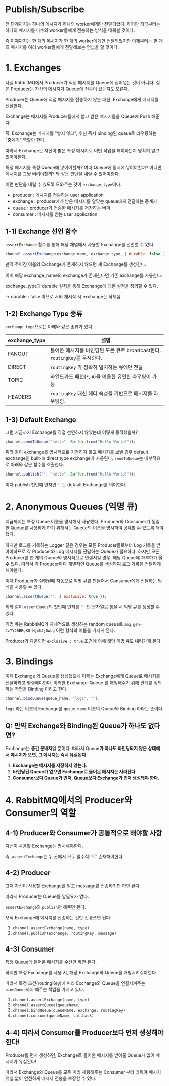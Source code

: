 # Publish/Subscribe

전 단계까지는 하나의 메시지가 하나의 worker에게만 전달되었다. 하지만 지금부터는 하나의 메시지를 다수의 worker들에게 전송하는 방식을 배워볼 것이다.

즉 이제까지는 한 개의 메시지가 한 개의 worker에게만 전달되었지만 이제부터는 한 개의 메시지를 여러 worker들에게 전달해보는 연습을 할 것이다.

# 1. Exchanges

사실 RabbitMQ에서 Producer가 직접 메시지를 Queue에 집어넣는 것이 아니다. 실은 Producer는 자신의 메시지가 Queue에 전송이 됬는지도 모른다.

Producer는 Queue에 직접 메시지를 전송하지 않는 대신, Exchange에게 메시지를 전달한다.

Exchange는 메시지를 Producer들에게 받고 받은 메시지들을 Queue에 Push 해준다.

즉, Exchange는 메시지를 "쌓지 않고", 수신 즉시 binding된 queue로 라우팅하는 "중계기" 역할만 한다.

따라서 Exchange는 자신이 받은 특정 메시지로 어떤 작업을 해야하는지 명확히 알고 있어야한다.

특정 메시지를 특정 Queue에 넣어야할까? 여러 Queue에 동시에 넣어야할까? 아니면 메시지를 그냥 버려야할까? 와 같은 판단을 내릴 수 있어야한다.

이런 판단을 내릴 수 있도록 도와주는 것이 `exchange_type`이다.

- producer : 메시지를 전송하는 user application
- exchange : producer에게 받은 메시지를 알맞는 queue에게 전달하는 중계기
- queue : producer가 전송한 메시지를 저장하는 버퍼
- consumer : 메시지를 받는 user application

## 1-1) Exchange 선언 함수

`assertExchange` 함수를 통해 해당 채널에서 사용할 Exchange를 선언할 수 있다

```jsx
channel.assertExchange(exchange_name, exchange_type, { durable: false });
```

만약 주어진 이름의 Exchange가 존재하지 않으면 새 Exchange를 생성한다.

이미 해당 exchange_name의 exchange가 존재한다면 기존 exchange를 사용한다.

exchange_type과 durable 설정을 통해 Exchange에 대한 설정을 정의할 수 있다.

→ durable : false 이므로 서버 재시작 시 exchange는 삭제됨

## 1-2) Exchange Type 종류

`exchange_type`으로는 아래와 같은 종류가 있다.

| exchange_type | 설명                                                                       |
| ------------- | -------------------------------------------------------------------------- |
| FANOUT        | 들어온 메시지를 바인딩된 모든 큐로 broadcast한다. `routingKey`를 무시한다. |
| DIRECT        | `routingKey` 가 정확히 일치하는 큐에만 전달                                |
| TOPIC         | 와일드카드 패턴(`*`, `#`)을 이용한 유연한 라우팅이 가능                    |
| HEADERS       | `routingKey` 대신 헤더 속성을 기반으로 메시지를 라우팅함.                  |

## 1-3) Default Exchange

그럼 지금까지 Exchange를 직접 선언하지 않았는데 어떻게 동작했을까?

```jsx
channel.sendToQueue("hello", Buffer.from("Hello World!"));
```

위와 같이 exchange를 명시적으로 지정하지 않고 메시지를 보낼 경우 default exchange인 built-in direct type exchange가 사용된다. `sendToQueue`는 내부적으로 아래와 같은 함수를 호출한다.

```jsx
channel.publish("", "hello", Buffer.from("Hello World!"));
```

이때 publish 첫번째 인자인 `‘’`는 default Exchange를 의미한다.

# 2. Anonymous Queues (익명 큐)

지금까지는 특정 Queue 이름을 명시해서 사용했다. Producer와 Consumer가 동일한 Queue를 사용하게 하기 위해서는 Queue의 이름을 명시하여 공유할 수 있도록 해야했다.

하지만 로그를 기록하는 Logger 같은 경우는 모든 Producer들로부터 Log 기록을 받아야하므로 각 Producer와 Log 메시지를 전달하는 Queue가 필요하다. 하지만 모든 Producer를 한 개의 Queue와 명시적으로 연결시킬 경우, 해당 Queue에 과부하가 올 수 있다. 따라서 각 Producer마다 개별적인 Queue를 생성하여 로그 기록을 전달하게 해야한다.

이때 Producer가 실행될때 자동으로 익명 큐를 만들어서 Consumer에게 전달하는 방식을 사용할 수 있다.

```jsx
channel.assertQueue("", { exclusive: true });
```

위와 같이 `assertQueue`의 첫번째 인자를 `‘’` 빈 문자열로 놓을 시 익명 큐를 생성할 수 있다.

익명 큐는 RabbitMQ가 자체적으로 생성하는 random queue로 `amq.gen-JzTY20BRgKO-HjmUJj0wLg` 이런 형식의 이름을 가지게 된다.

Producer가 다운되면 `exclusive : true` 조건에 의해 해당 익명 큐도 내려가게 된다.

# 3. Bindings

이제 Exchange 와 Queue를 생성했으니 이제는 Exchange에게 Queue로 메시지를 전달하라고 명령해야한다. 이러한 Exchange-Queue 를 매핑해주기 위해 관계를 정의하는 작업을 Binding 이라고 한다.

```jsx
channel.bindQueue(queue_name, "logs", "");
```

`logs` 라는 이름의 Exchange를 `queue_name` 이름의 Queue와 Binding 하라는 뜻이다.

## Q: 만약 Exchange와 Binding된 Queue가 하나도 없다면?

Exchange는 **중간 분배자**일 뿐이다. 따라서 Queue**가 하나도 바인딩되지 않은 상태에서 메시지가 오면**, **그 메시지는 즉시 유실된다.**

1. **Exchange는 메시지를 저장하지 않는다.**
2. **바인딩된 Queue가 없으면 Exchange로 들어온 메시지는 사라진다.**
3. **Consumer보다 Queue가 먼저, Queue보다 Exchange가 먼저 생성돼야 한다.**

# 4. RabbitMQ에서의 Producer와 Consumer의 역할

## 4-1) Producer와 Consumer가 공통적으로 해야할 사항

자신이 사용할 Exchange는 명시해야한다.

즉, `assertExchange`는 두 곳에서 모두 필수적으로 존재해야한다.

## 4-2) Producer

그저 자신이 사용할 Exchange를 알고 message를 전송하기만 하면 된다.

따라서 Producer는 Queue를 알필요가 없다.

`assertExchange`와 `publish`만 해주면 된다.

오직 Exchange에 메시지를 전송하는 것만 신경쓰면 된다.

1. `channel.assertExchange(name, type)`
2. `channel.publish(exchange, routingKey, message)`

## 4-3) Consumer

특정 Queue에 들어온 메시지를 수신만 하면 된다.

하지만 특정 Exchange를 사용 시, 해당 Exchange와 Queue를 매핑시켜줘야한다.

따라서 특정 조건(routingKey)에 따라 Exchange와 Queue을 연결시켜주는 `bindQueue`까지 해주는 책임을 가지고 있다.

1. `channel.assertExchange(name, type)`
2. `channel.assertQueue(queueName)`
3. `channel.bindQueue(queueName, exchange, routingKey)`
4. `channel.consume(queueName, callback)`

## 4-4) 따라서 Consumer를 Producer보다 먼저 생성해야한다!

Producer를 먼저 생성하면, Exchange로 들어온 메시지를 받아줄 Queue가 없어 메시지가 유실된다!

따라서 Exchange와 Queue를 모두 미리 세팅해주는 Consumer 부터 띄워야 메시지 유실 없이 안전하게 메시지 전송을 보장할 수 있다.
